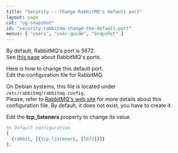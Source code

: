 ```yaml
---
title: "Security :: Change RabbitMQ's default port"
layout: page
cat: "ug-snapshot"
id: "security-rabbitmq-change-the-default-port"
menus: [ "users", "user-guide", "Snapshot" ]
---
```


By default, RabbitMQ's port is 5672.  
See [this page](security-and-roboconf-messaging-ports.html) about RabbitMQ's ports.

Here is how to change this default port.  
Edit the configuration file for RabbitMQ.

On Debian systems, this file is located under `/etc/rabbitmq/rabbitmq.config`.  
Please, refer to [RabbitMQ's web site](https://www.rabbitmq.com/configure.html#configuration-file)
for more details about this configuration file. By default, it does not exist, you have to create it.

Edit the **tcp_listeners** property to change its value.

```erl
%% Default configuration
[
  {rabbit, [{tcp_listeners, [5672]}]}
].
```
